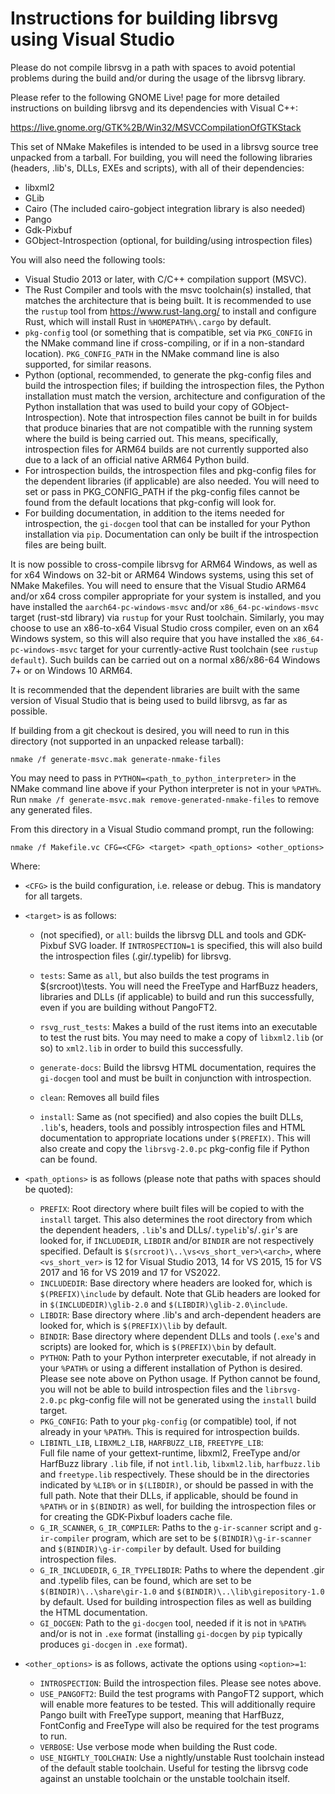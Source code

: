 Instructions for building librsvg using Visual Studio
========

Please do not compile librsvg in a path with spaces to avoid potential
problems during the build and/or during the usage of the librsvg
library.

Please refer to the following GNOME Live! page for more detailed
instructions on building librsvg and its dependencies with Visual C++:

https://live.gnome.org/GTK%2B/Win32/MSVCCompilationOfGTKStack

This set of NMake Makefiles is intended to be used in a librsvg source tree
unpacked from a tarball.  For building, you will need the following
libraries (headers, .lib's, DLLs, EXEs and scripts), with all of their
dependencies:

*  libxml2
*  GLib
*  Cairo (The included cairo-gobject integration library is also needed)
*  Pango
*  Gdk-Pixbuf
*  GObject-Introspection (optional, for building/using introspection files)

You will also need the following tools:
*  Visual Studio 2013 or later, with C/C++ compilation support (MSVC).
*  The Rust Compiler and tools with the msvc toolchain(s) installed, that
   matches the architecture that is being built.  It is recommended to use
   the `rustup` tool from https://www.rust-lang.org/ to install and
   configure Rust, which will install Rust in `%HOMEPATH%\.cargo` by
   default.
*  `pkg-config` tool (or something that is compatible, set via
   `PKG_CONFIG` in the NMake command line if cross-compiling, or if in a
   non-standard location).  `PKG_CONFIG_PATH` in the NMake command line is
   also supported, for similar reasons.
*  Python (optional, recommended, to generate the pkg-config files and
   build the introspection files; if building the introspection files, the
   Python installation must match the version, architecture and
   configuration of the Python installation that was used to build your
   copy of GObject-Introspection).  Note that introspection files cannot
   be built in for builds that produce binaries that are not compatible
   with the running system where the build is being carried out.  This
   means, specifically, introspection files for ARM64 builds are not
   currently supported also due to a lack of an official native ARM64
   Python build.
*  For introspection builds, the introspection files and pkg-config
   files for the dependent libraries (if applicable) are also needed.
   You will need to set or pass in PKG_CONFIG_PATH if the pkg-config
   files cannot be found from the default locations that pkg-config will
   look for.
*  For building documentation, in addition to the items needed for
   introspection, the `gi-docgen` tool that can be installed for your
   Python installation via `pip`.  Documentation can only be built if the
   introspection files are being built.

It is now possible to cross-compile librsvg for ARM64 Windows, as well
as for x64 Windows on 32-bit or ARM64 Windows systems, using this set of
NMake Makefiles.  You will need to ensure that the Visual Studio ARM64
and/or x64 cross compiler appropriate for your system is installed, and
you have installed the `aarch64-pc-windows-msvc` and/or
`x86_64-pc-windows-msvc` target (rust-std library)
via `rustup` for your Rust toolchain.  Similarly, you may choose to use an 
x86-to-x64 Visual Studio cross compiler, even on an x64 Windows system, so
this will also require that you have installed the
`x86_64-pc-windows-msvc` target for your currently-active
Rust toolchain (see `rustup default`).  Such builds can be carried out on
a normal x86/x86-64 Windows 7+ or on Windows 10 ARM64.

It is recommended that the dependent libraries are built with the same
version of Visual Studio that is being used to build librsvg, as far as
possible.

If building from a git checkout is desired, you will need to run in this directory (not supported in an unpacked release tarball):
```
nmake /f generate-msvc.mak generate-nmake-files
```
You may need to pass in `PYTHON=<path_to_python_interpreter>` in the
NMake command line above if your Python interpreter is not in your
`%PATH%`.  Run `nmake /f generate-msvc.mak remove-generated-nmake-files`
to remove any generated files.

From this directory in a Visual Studio command prompt, run the following:
```
nmake /f Makefile.vc CFG=<CFG> <target> <path_options> <other_options>
```
Where:
*  `<CFG>` is the build configuration, i.e. release or debug.  This is
   mandatory for all targets.

*  `<target>` is as follows:
    *  (not specified), or `all`: builds the librsvg DLL and tools and
       GDK-Pixbuf SVG loader.  If `INTROSPECTION=1` is specified, this
       will also build the introspection files (.gir/.typelib) for librsvg.

    *  `tests`: Same as `all`, but also builds the test programs in
       $(srcroot)\tests.  You will need the FreeType and HarfBuzz headers,
       libraries and DLLs (if applicable) to build and run this
       successfully, even if you are building without PangoFT2.
    *  `rsvg_rust_tests`: Makes a build of the rust items into an
       executable to test the rust bits.  You may need to make a copy of
       `libxml2.lib` (or so) to `xml2.lib` in order to build this
       successfully.
    *  `generate-docs`: Build the librsvg HTML documentation, requires the
       `gi-docgen` tool and must be built in conjunction with
       introspection.
    *  `clean`: Removes all build files
    *  `install`: Same as (not specified) and also copies the built DLLs,
       `.lib`'s, headers, tools and possibly introspection files and HTML
       documentation to appropriate locations under `$(PREFIX)`.  This
	   will also create and copy the `librsvg-2.0.pc` pkg-config file if
       Python can be found.

*  `<path_options>` is as follows (please note that paths with spaces
   should be quoted):
    *  `PREFIX`: Root directory where built files will be copied to with
	the `install` target.  This also determines the root directory from
	which the dependent headers, `.lib`'s and DLLs/`.typelib`'s/`.gir`'s
    are looked for, if `INCLUDEDIR`, `LIBDIR` and/or `BINDIR` are not
    respectively specified.  Default is
	`$(srcroot)\..\vs<vs_short_ver>\<arch>`, where `<vs_short_ver>` is 12
    for Visual Studio 2013, 14 for VS 2015, 15 for VS 2017 and 16 for VS
	2019 and 17 for VS2022.
    *  `INCLUDEDIR`: Base directory where headers are looked for, which
       is `$(PREFIX)\include` by default.  Note that GLib headers are
       looked for in `$(INCLUDEDIR)\glib-2.0` and `$(LIBDIR)\glib-2.0\include`.
    *  `LIBDIR`: Base directory where .lib's and arch-dependent headers
       are looked for, which is `$(PREFIX)\lib` by default.
    *  `BINDIR`: Base directory where dependent DLLs and tools (`.exe`'s
       and scripts) are looked for, which is `$(PREFIX)\bin` by default.
    *  `PYTHON`: Path to your Python interpreter executable, if not
       already in your `%PATH%` or using a different installation of
       Python is desired.  Please see note above on Python usage.  If
       Python cannot be found, you will not be able to build introspection
       files and the `librsvg-2.0.pc` pkg-config file will not be generated
       using the `install` build target.
    *  `PKG_CONFIG`: Path to your `pkg-config` (or compatible) tool, if not
       already in your `%PATH%`.  This is required for introspection 
       builds.
    *  `LIBINTL_LIB`, `LIBXML2_LIB`, `HARFBUZZ_LIB`, `FREETYPE_LIB`:  
       Full file name of your gettext-runtime, libxml2, FreeType and/or
       HarfBuzz library `.lib` file, if not `intl.lib`, `libxml2.lib`,
       `harfbuzz.lib` and `freetype.lib` respectively.  These should be in
       the directories indicated by `%LIB%` or in `$(LIBDIR)`, or should
       be passed in with the full path.  Note that their DLLs, if
       applicable, should be found in `%PATH%` or in `$(BINDIR)` as well,
       for building the introspection files or for creating the GDK-Pixbuf
       loaders cache file.
    *  `G_IR_SCANNER`, `G_IR_COMPILER`:  Paths to the `g-ir-scanner` script
       and `g-ir-compiler` program, which are set to be
	   `$(BINDIR)\g-ir-scanner` and `$(BINDIR)\g-ir-compiler` by default.
       Used for building introspection files.
    *  `G_IR_INCLUDEDIR`, `G_IR_TYPELIBDIR`:  Paths to where the
       dependent .gir and .typelib files, can be found, which are set to
       be `$(BINDIR)\..\share\gir-1.0` and
       `$(BINDIR)\..\lib\girepository-1.0` by default.  Used for building
       introspection files as well as building the HTML documentation.
    *  `GI_DOCGEN`:  Path to the `gi-docgen` tool, needed if it is not in
       `%PATH%` and/or is not in `.exe` format (installing `gi-docgen` by
	   `pip` typically produces `gi-docgen` in `.exe` format).

*  `<other_options>` is as follows, activate the options using
   `<option>=1`:
    *  `INTROSPECTION`: Build the introspection files.  Please see notes
    above.
    *  `USE_PANGOFT2`: Build the test programs with PangoFT2 support,
       which will enable more features to be tested.  This will
       additionally require Pango built with FreeType support, meaning
       that HarfBuzz, FontConfig and FreeType will also be required for
       the test programs to run.
    *  `VERBOSE`: Use verbose mode when building the Rust code.
    *  `USE_NIGHTLY_TOOLCHAIN`: Use a nightly/unstable Rust toolchain
       instead of the default stable toolchain.  Useful for testing
       the librsvg code against an unstable toolchain or the unstable
       toolchain itself.
